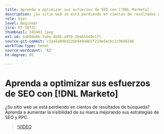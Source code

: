 ```yaml
---
title: Aprenda a optimizar sus esfuerzos de SEO con [!DNL Marketo]
description: ¿Su sitio web se está perdiendo en cientos de resultados de búsqueda? Aprenda a aumentar la visibilidad de su marca mejorando sus estrategias de SEO y PPC.
role: User
level: Beginner
jira: KT-10731
thumbnail: 345401.jpeg
exl-id: 1ab0de6b-7a9e-4b86-a9f6-2ba655d9e1fc
source-git-commit: c2aa5a0dbd22bb949a865f219e5ecbc2c96d6286
workflow-type: tm+mt
source-wordcount: '62'
ht-degree: 0%

---
```


# Aprenda a optimizar sus esfuerzos de SEO con [!DNL Marketo]

¿Su sitio web se está perdiendo en cientos de resultados de búsqueda? Aprenda a aumentar la visibilidad de su marca mejorando sus estrategias de SEO y PPC.

>[!VIDEO](https://video.tv.adobe.com/v/345401/?quality=12&learn=on)
